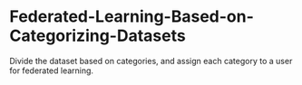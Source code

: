 # Federated-Learning-Based-on-Categorizing-Datasets
 Divide the dataset based on categories, and assign each category to a user for federated learning.
